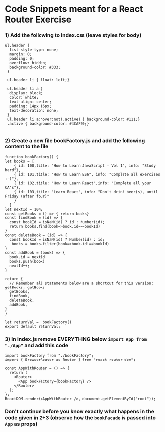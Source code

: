 # Code Snippets meant for a React Router Exercise

### 1) Add the following to index.css (leave styles for body)
```
ul.header {
  list-style-type: none;
  margin: 0;
  padding: 0;
  overflow: hidden;
  background-color: #333;
 }
 
 ul.header li { float: left;}
 
 ul.header li a {
  display: block;
  color: white;
  text-align: center;
  padding: 14px 16px;
  text-decoration: none;
 }
 ul.header li a:hover:not(.active) { background-color: #111;}
 .active { background-color: #4CAF50;}
 
 ```
 ### 2) Create a new file bookFactory.js and add the following content to the file
  ```
 function bookFactory() {
  let books = [
      { id: 100,title: "How to Learn JavaScript - Vol 1", info: "Study hard"},
      { id: 101,title: "How to Learn ES6", info: "Complete all exercises :-)"},
      { id: 102,title: "How to Learn React",info: "Complete all your CA's"},
      { id: 103,title: "Learn React", info: "Don't drink beer(s), until Friday (after four)"
      }
    ]
  let nextId = 104;  
  const getBooks = () => { return books}
  const findBook = (id) => {
    const bookId = isNaN(id) ? id : Number(id);
    return books.find(book=>book.id===bookId)
  }
  const deleteBook = (id) => {    
    const bookId = isNaN(id) ? Number(id) : id;
     books = books.filter(book=>book.id!==bookId)
  }
  const addBook = (book) => {
    book.id = nextId
    books.push(book)
    nextId++;
  }

  return {
    // Remember all statements below are a shortcut for this version: getBooks: getBooks
    getBooks,
    findBook,
    deleteBook,
    addBook,
  }
}

let returnVal =  bookFactory()
export default returnVal;
 ```
 ### 3) In index.js remove EVERYTHING below `import App from "./App"` and add this code
```
import bookFactory from "./bookFactory";
import { BrowserRouter as Router } from "react-router-dom";

const AppWithRouter = () => {
  return (
    <Router>
      <App bookFactory={bookFactory} />
    </Router>
  );
};
ReactDOM.render(<AppWithRouter />, document.getElementById("root"));
 ``` 
### Don't continue before you know exactly what happens in the code given in 2+3 (observe how the `bookFacade` is passed into `App` as props)
